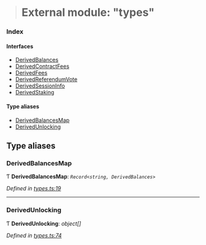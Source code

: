 > # External module: "types"

### Index

#### Interfaces

* [DerivedBalances](../interfaces/_types_.derivedbalances.md)
* [DerivedContractFees](../interfaces/_types_.derivedcontractfees.md)
* [DerivedFees](../interfaces/_types_.derivedfees.md)
* [DerivedReferendumVote](../interfaces/_types_.derivedreferendumvote.md)
* [DerivedSessionInfo](../interfaces/_types_.derivedsessioninfo.md)
* [DerivedStaking](../interfaces/_types_.derivedstaking.md)

#### Type aliases

* [DerivedBalancesMap](_types_.md#derivedbalancesmap)
* [DerivedUnlocking](_types_.md#derivedunlocking)

## Type aliases

###  DerivedBalancesMap

Ƭ **DerivedBalancesMap**: *`Record<string, DerivedBalances>`*

*Defined in [types.ts:19](https://github.com/polkadot-js/api/blob/c331cd5/packages/api-derive/src/types.ts#L19)*

___

###  DerivedUnlocking

Ƭ **DerivedUnlocking**: *object[]*

*Defined in [types.ts:74](https://github.com/polkadot-js/api/blob/c331cd5/packages/api-derive/src/types.ts#L74)*